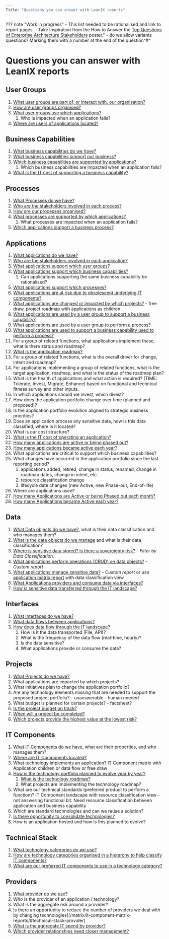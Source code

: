 ```yaml
---
Title: "Questions you can answer with LeanIX reports"
---
```


??? note "Work in progress"
    - This list needed to be rationalised and link to report pages.
    - Take inspiration from the How to Answer the [Top Questions of Enterprise Architecture Stakeholders](https://www.leanix.net/en/download/how-to-answer-the-top-questions-of-enterprise-architecture-stakeholders) poster."
    - do we allow variants questions? Marking them with a number at the end of the question^#^

# Questions you can answer with LeanIX reports

## User Groups

1. [What user groups are part of, or interact with, our organisation?](/inventory)
1. [How are user groups organised?](/factsheet-map/#user-group) 
1. [What user groups use which applications?](/landscape/application-landscape-reports)
    1. Who is impacted when an application fails? 
1. [Where are users of applications located?](/location/application-usage-report)
    
<!--    
1. [Who uses which applications to provide a business capability?](/matrix/application-matrix-reports/#business-capability-user-group)
1. [Who uses which applications within a process?](/matrix/application-matrix-reports/#process-user-group)
1. [How will user groups use of applications change over time?](/matrix/application-matrix-reports/#time-user-group)
-->


## Business Capabilities

1. [What business capabilities do we have?](/inventory) 
1. [What business capabilities support our business?](/factsheet-map/#business-capability)
1. [Which business capabilities are supported by applications?](/landscape/application-landscape-reports)
    1. Which business capabilities are impacted when an application fails? 
1. [What is the IT cost of supporting a business capability?](/cost/business-capability-cost-report)

## Processes

1. [What Processes do we have?](/inventory)
1. [Who are the stakeholders involved in each process?](/inventory)
1. [How are our processes organised?](/factsheet-map/#user-group)
1. [What processes are supported by which applications?](/landscape/application-landscape-reports)
    1. What processes are impacted when an application fails?
1. [Which applications support a business process?](/landscape/application-landscape-reports)

## Applications

1. [What applications do we have?](/inventory)
1. [Who are the stakeholders involved in each application?](/inventory)
1. [What applications support which user groups?](/landscape/application-landscape-reports)
1. [What applications support which business capabilities?](/landscape/application-landscape-reports)
    1. Can applications supporting the same business capability be rationalised?
1. [What applications support which processes?](/landscape/application-landscape-reports)
1. [What applications are at risk due to obsolescent underlying IT components?](/matrix/application-matrix-reports/) 
1. [What applications are changed or impacted by which projects?]() - free draw, project roadmap with applications as children
1. [What applications are used by a user group to support a business capability?](/matrix/application-matrix-reports/#business-capability-user-group)
1. [What applications are used by a user group to perform a process?](/matrix/application-matrix-reports/#process-user-group)
1. [What applications are used to support a business capability used to perform a process?](/matrix/application-matrix-reports/#process-user-group)
1. For a group of related functions, what applications implement these, what is there status and roadmap? 
1. [What is the application roadmap?](/roadmap/application-roadmap-reports)
1. For a group of related functions, what is the overall driver for change, intent and roadmap? 
1. For applications implementing a group of related functions, what is the target application, roadmap, and what is the status of the roadmap plan? 
1. What is the health of applications and what action is required? (TIME: Tolerate, Invest, Migrate, Enhance) based on functional and technical fitness survey and other inputs. 
1. In which applications should we invest, which divest?
1. How does the application portfolio change over time (planned and proposed)? 
1. Is the application portfolio evolution aligned to strategic business priorities?
1. Does an application process any sensitive data, how is this data classified, where is it located? 
1. What is our cost structure?
1. [What is the IT cost of operating an application?](/cost/provider-cost-report)
1. [How many applications are active or being phased out?](/metrics/lifecycle-and-age-report)
1. [How many applications became active each year?](/metrics/lifecycle-and-age-report)
1. What applications are critical to support which business capabilities?
1. What changes have occurred in the application portfolio since the last reporting period? 
    1. applications added, retired, change in status, renamed, change in roadmap dates, change in intent, etc.
    1. resource classification change
    1. lifecycle date changes (new Active, new Phase-out, End-of-life)
1. Where are applications used?
1. [How many Applications are Active or being Phased out each month?](/metrics/lifecycle-and-age-report.md)
1. [How many Applications became Active each year?](/metrics/lifecycle-and-age-report.md)
    

## Data

1. [What Data objects do we have?](/inventory), what is their data classification and who manages them? 
1. [What is the data objects do we manage](/factsheet-map/#data-object) and what is their data classification?
1. [Where is sensitive data stored? Is there a sovereignty risk?](location/it-component-location-report) - *Filter by Data Classification.*
1. [What applications perform operations (CRUD) on data objects?](https://store.leanix.net/en/report-details/753b11a9-4e86-4fad-a840-f76341bad983/c7d772df-2988-4024-920f-fb732d95cedc) - *Custom report* 
1. [What applications manage sensitive data?](https://store.leanix.net/en/report-details/753b11a9-4e86-4fad-a840-f76341bad983/c7d772df-2988-4024-920f-fb732d95cedc) - *Custom report* or use [application matrix report](/matrix/application-matrix-reports) with data classification view
1. [What Applications providers and consume data via interfaces?](interface/interface-circle-map-report)
1. [How is sensitive data transferred through the IT landscape?](interface/data-flow-diagram)

## Interfaces

1. [What Interfaces do we have?](/inventory) 
1. [What data flows between applications?](interface/interface-circle-map-report/) 
1. [How does data flow through the IT landscape?](/interface/data-flow-diagram/)
    1. How is it the data transported (File, API)?
    1. What is the frequency of the data flow (real-time, hourly)?
    1. Is the data sensitive?
    1. What applications provide or consume the data?


## Projects 

1. [What Projects do we have?](/inventory)
1. What applications are impacted by which projects? 
1. What initiatives plan to change the application portfolio?
1. Are any technology elements missing that are needed to support the proposed project portfolio? - unanswerable - human needed
1. What budget is planned for certain projects? - factsheet?
1. [Is the project budget on track?](/cost/project-cost-report/)
1. [When will a project be completed?](/roadmap/project-roadmap-reports)
1. [Which projects provide the highest value at the lowest risk?](/metrics/project-portfolio-report)

## IT Components

1. [What IT Components do we have](/inventory), what are their properties, and who manages them? 
1. [Where are IT Components located?](location/it-component-location-report)
1. What technology implements an application? IT Component matrix with Application children or data flow or free draw
1. [How is the technology portfolio planned to evolve year by year?](/matrix/it-component-matrix-reports/#time-technical-stack) 
    1. [What is the technology roadmap?](/roadmap/project-roadmap-reports)
    1. What projects are implementing the technology roadmap?
1. What are our technical standards (preferred product to perform a function)? IT Component landscape with resource classification view - not answering functional bit. Need resource classification between application and business capability
  1. Which are standard technologies and can we reuse a solution?
1. [Is there opportunity to consolidate technologies?](/landscape/it-component-landscape/) 
1. How is an application hosted and how is this planned to evolve?


## Technical Stack

1. [What technology categories do we use?](/inventory)
1. [How are technology categories organised in a hierarchy to help classify IT components?](/factsheet-map/#technical-stack)
1. [What are our preferred IT components to use in a technology category?](/landscape/it-component-landscape/) 


## Providers

1. [What provider do we use?](/inventory)
1. Who is the provider of an application / technology? 
1. What is the aggregate risk around a provider?
1. Is there an opportunity to reduce the number of providers we deal with by changing technologies](/matrix/it-component-matrix-reports/#technical-stack-provider)
1. [What is the aggregate IT spend by provider?](../cost/provider-cost-report/) 
1. [Which provider relationships need closer management?](/metrics/provider-portfolio-report)

<!--

From https://www.leanix.net/en/product/use-cases/integration-architecture-management

1. Is the data flow compromised by outdated Applications?
1. Are the Applications technically suited for the specific purpose?
1. How critical are the Applications in the data flow?
1. Which Applications are using employee data?
1. Is any customer data stored outside Europe?
1. Are there conflicts in manipulating data ("CRUD")?
1. How is the information flow across the Application Portfolio?
1. How are Applications interacting with each other and how often?
1. Are certain Applications a point of failure due to their high number of interfaces?

from https://www.leanix.net/en/product/use-cases/application-portfolio-management

1. Spot insufficient or unreasonable Functional Fit in an instant.
1. Communicate Applications that are going to be replaced with a Successor Application.
1. Identify the highest priorities to tackle first and focus your investments.
1. In which Applications to invest?
1. How well are Business Capabilities supported by Applications?
1. Who is using Applications where: Do we have support gaps? Do we have redundancies?
1. Who is providing the Application: Is this an effective setup?
1. How does the Application portfolio evolve over time?
1. Is the Application portfolio in line with our strategic business priorities?

from https://www.leanix.net/en/product/use-cases/technology-risk-management

1. nsights into whether an Application and the Business Capability it supports are at risk is therefore derived from the underlying IT Components.
1. How many IT Components are redundant?
1. Which Applications are at risk as the underlying IT components are out of the lifecycle?
1. Which IT Components go Out-of-Life?
1. Which Countries are most affected by Tech Risk?
1. Which actions are planned to mitigate the risk by the individual Application owners?

BTM

1. 

-->

<!-- Links -->
